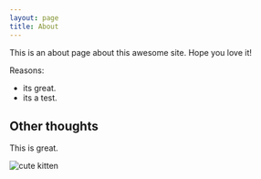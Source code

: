 ```yaml
---
layout: page
title: About
---
```


This is an about page about this awesome site.
Hope you love it!

Reasons:
- its great.
- its a test.

## Other thoughts

This is great.

![cute kitten](https://www.pexels.com/photo/grey-and-white-short-fur-cat-104827/)
